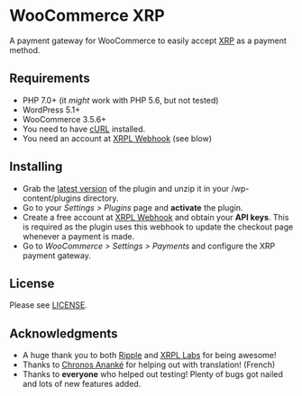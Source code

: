 # WooCommerce XRP

A payment gateway for WooCommerce to easily accept [XRP](https://ripple.com/xrp) as a payment method.

## Requirements

* PHP 7.0+ (it *might* work with PHP 5.6, but not tested)
* WordPress 5.1+
* WooCommerce 3.5.6+
* You need to have [cURL](https://curl.haxx.se) installed.
* You need an account at [XRPL Webhook](https://webhook.xrpayments.co) (see blow)

## Installing

* Grab the [latest version](https://github.com/empatogen/woocommerce-xrp/archive/master.zip) of the plugin and unzip it in your /wp-content/plugins directory.
* Go to your _Settings > Plugins_ page and **activate** the plugin.
* Create a free account at [XRPL Webhook](https://webhook.xrpayments.co) and obtain your **API keys**. This is required as the plugin uses this webhook to update the checkout page whenever a payment is made.
* Go to _WooCommerce > Settings > Payments_ and configure the XRP payment gateway.


## License

Please see [LICENSE](https://github.com/empatogen/woocommerce-xrp/blob/master/LICENSE).

## Acknowledgments

* A huge thank you to both [Ripple](https://ripple.com/) and [XRPL Labs](https://xrpl-labs.com/) for being awesome!
* Thanks to [Chronos Ananké](https://twitter.com/AnankeChronos) for helping out with translation! (French)
* Thanks to **everyone** who helped out testing! Plenty of bugs got nailed and lots of new features added.

